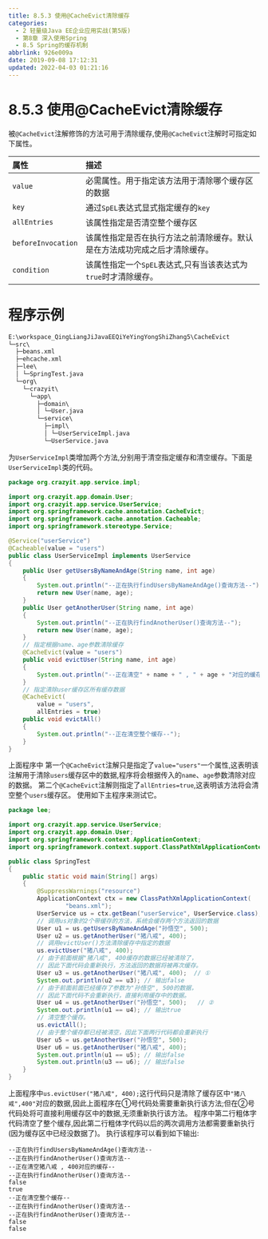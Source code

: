 ```yaml
---
title: 8.5.3 使用@CacheEvict清除缓存
categories: 
  - 2 轻量级Java EE企业应用实战(第5版)
  - 第8章 深入使用Spring
  - 8.5 Spring的缓存机制
abbrlink: 926e009a
date: 2019-09-08 17:12:31
updated: 2022-04-03 01:21:16
---
```

# 8.5.3 使用@CacheEvict清除缓存 #
被`@CacheEvict`注解修饰的方法可用于清除缓存,使用`@CacheEvict`注解时可指定如下属性。

|属性|描述|
|:---|:---|
|`value`|必需属性。用于指定该方法用于清除哪个缓存区的数据|
|`key`|通过`SpEL`表达式显式指定缓存的`key`|
|`allEntries`|该属性指定是否清空整个缓存区|
|`beforeInvocation`|该属性指定是否在执行方法之前清除缓存。默认是在方法成功完成之后才清除缓存。|
|`condition`|该属性指定一个`SpEL`表达式,只有当该表达式为`true`时才清除缓存。|

# 程序示例 #
```cmd
E:\workspace_QingLiangJiJavaEEQiYeYingYongShiZhang5\CacheEvict
└─src\
  ├─beans.xml
  ├─ehcache.xml
  ├─lee\
  │ └─SpringTest.java
  └─org\
    └─crazyit\
      └─app\
        ├─domain\
        │ └─User.java
        └─service\
          ├─impl\
          │ └─UserServiceImpl.java
          └─UserService.java
```
为`UserServiceImpl`类增加两个方法,分别用于清空指定缓存和清空缓存。下面是`UserServiceImpl`类的代码。
```java
package org.crazyit.app.service.impl;

import org.crazyit.app.domain.User;
import org.crazyit.app.service.UserService;
import org.springframework.cache.annotation.CacheEvict;
import org.springframework.cache.annotation.Cacheable;
import org.springframework.stereotype.Service;

@Service("userService")
@Cacheable(value = "users")
public class UserServiceImpl implements UserService
{
    public User getUsersByNameAndAge(String name, int age)
    {
        System.out.println("--正在执行findUsersByNameAndAge()查询方法--");
        return new User(name, age);
    }
    public User getAnotherUser(String name, int age)
    {
        System.out.println("--正在执行findAnotherUser()查询方法--");
        return new User(name, age);
    }
    // 指定根据name、age参数清除缓存
    @CacheEvict(value = "users")
    public void evictUser(String name, int age)
    {
        System.out.println("--正在清空" + name + " , " + age + "对应的缓存--");
    }
    // 指定清除user缓存区所有缓存数据
    @CacheEvict(
        value = "users",
        allEntries = true)
    public void evictAll()
    {
        System.out.println("--正在清空整个缓存--");
    }
}
```
上面程序中
第一个`@CacheEvict`注解只是指定了`value="users"`一个属性,这表明该注解用于清除`users`缓存区中的数据,程序将会根据传入的`name`、`age`参数清除对应的数据。
第二个`@CacheEvict`注解则指定了`allEntries=true`,这表明该方法将会清空整个`users`缓存区。
使用如下主程序来测试它。
```java
package lee;

import org.crazyit.app.service.UserService;
import org.crazyit.app.domain.User;
import org.springframework.context.ApplicationContext;
import org.springframework.context.support.ClassPathXmlApplicationContext;

public class SpringTest
{
    public static void main(String[] args)
    {
        @SuppressWarnings("resource")
        ApplicationContext ctx = new ClassPathXmlApplicationContext(
                "beans.xml");
        UserService us = ctx.getBean("userService", UserService.class);
        // 调用us对象的2个带缓存的方法，系统会缓存两个方法返回的数据
        User u1 = us.getUsersByNameAndAge("孙悟空", 500);
        User u2 = us.getAnotherUser("猪八戒", 400);
        // 调用evictUser()方法清除缓存中指定的数据
        us.evictUser("猪八戒", 400);
        // 由于前面根据"猪八戒", 400缓存的数据已经被清除了，
        // 因此下面代码会重新执行，方法返回的数据将被再次缓存。
        User u3 = us.getAnotherUser("猪八戒", 400);  // ①
        System.out.println(u2 == u3); // 输出false
        // 由于前面前面已经缓存了参数为"孙悟空", 500的数据，
        // 因此下面代码不会重新执行，直接利用缓存中的数据。
        User u4 = us.getAnotherUser("孙悟空", 500);   // ②
        System.out.println(u1 == u4); // 输出true
        // 清空整个缓存。
        us.evictAll();
        // 由于整个缓存都已经被清空，因此下面两行代码都会重新执行
        User u5 = us.getAnotherUser("孙悟空", 500);
        User u6 = us.getAnotherUser("猪八戒", 400);
        System.out.println(u1 == u5); // 输出false
        System.out.println(u3 == u6); // 输出false
    }
}
```
上面程序中`us.evictUser("猪八戒", 400);`这行代码只是清除了缓存区中`"猪八戒",400"`对应的数据,因此上面程序在①号代码处需要重新执行该方法;但在②号代码处将可直接利用缓存区中的数据,无须重新执行该方法。
程序中第二行粗体字代码清空了整个缓存,因此第二行粗体字代码以后的两次调用方法都需要重新执行(因为缓存区中已经没数据了)。
执行该程序可以看到如下输出:
```
--正在执行findUsersByNameAndAge()查询方法--
--正在执行findAnotherUser()查询方法--
--正在清空猪八戒 , 400对应的缓存--
--正在执行findAnotherUser()查询方法--
false
true
--正在清空整个缓存--
--正在执行findAnotherUser()查询方法--
--正在执行findAnotherUser()查询方法--
false
false
```
